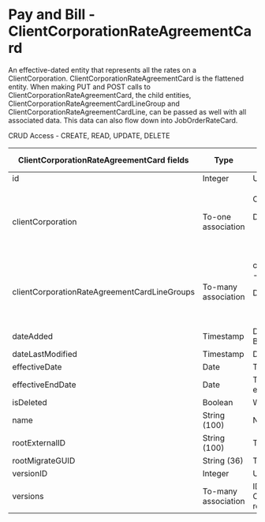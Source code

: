 # Pay and Bill - ClientCorporationRateAgreementCard

An effective-dated entity that represents all the rates on a ClientCorporation.
ClientCorporationRateAgreementCard is the flattened entity. When making PUT and POST calls
to ClientCorporationRateAgreementCard, the child entities, ClientCorporationRateAgreementCardLineGroup and ClientCorporationRateAgreementCardLine,
can be passed as well with all associated data. This data can also flow down into JobOrderRateCard.

CRUD Access - CREATE, READ, UPDATE, DELETE

<table>
    <colgroup>
        <col width="20%" />
        <col width="20%" />
        <col width="20%" />
        <col width="20%" />
        <col width="20%" />
    </colgroup>
    <thead>
        <tr class="header">
            <th>ClientCorporationRateAgreementCard fields</th>
            <th>Type</th>
            <th>Description</th>
            <th>Not null</th>
            <th>Read-only</th>
        </tr>
    </thead>
    <tbody>
        <tr class="even">
            <td>id</td>
            <td>Integer</td>
            <td>Unique identifier for this entity.</td>
            <td>X</td>
            <td>X</td>
        </tr>
        <tr class="odd">
            <td>clientCorporation</td>
            <td>To-one association</td>
            <td><p>ClientCorporation.</p>
                <p>Default fields:</p>
                <ul>
                    <li>id</li>
                    <li>title</li>
                </ul></td>
            <td>X</td>
            <td>X</td>
        </tr>
        <tr class="even">
            <td>clientCorporationRateAgreementCardLineGroups</td>
            <td>To-many association</td>
            <td>clientCorporationRateAgreementCardLineGroup - list of IDs of the associated rate groups.
                <p>Default fields:</p>
                <ul>
                    <li>id</li>
                </ul></td>
            <td></td>
            <td>X</td>
        </tr>
        <tr class="odd">
            <td>dateAdded</td>
            <td>Timestamp</td>
            <td>Date on which this record was created in the Bullhorn system.</td>
            <td>X</td>
            <td>X</td>
        </tr>
        <tr class="even">
            <td>dateLastModified</td>
            <td>Timestamp</td>
            <td>Date on which this record was last modified.</td>
            <td>X</td>
            <td>X</td>
        </tr>
        <tr class="odd">
            <td>effectiveDate</td>
            <td>Date</td>
            <td>This is the date when the record is effective.</td>
            <td>X</td>
            <td></td>
        </tr>
        <tr class="even">
            <td>effectiveEndDate</td>
            <td>Date</td>
            <td>This is the date until when the record is effective.</td>
            <td></td>
            <td>X</td>
        </tr>
        <tr class="odd">
            <td>isDeleted</td>
            <td>Boolean</td>
            <td>Whether entity is deleted.</td>
            <td>X</td>
            <td>X</td>
        </tr>
        <tr class="even">
            <td>name</td>
            <td>String (100)</td>
            <td>Name of the rate card.</td>
            <td>X</td>
            <td></td>
        </tr>
        <tr class="odd">
            <td>rootExternalID</td>
            <td>String (100)</td>
            <td>The root external ID.</td>
            <td></td>
            <td>X</td>
        </tr>
        <tr class="even">
            <td>rootMigrateGUID</td>
            <td>String (36)</td>
            <td>The root migrate GUID.</td>
            <td></td>
            <td>X</td>
        </tr>
        <tr class="odd">
            <td>versionID</td>
            <td>Integer</td>
            <td>Unique Identifier for the current version.</td>
            <td>X</td>
            <td>X</td>
        </tr>
        <tr class="even">
            <td>versions</td>
            <td>To-many association</td>
            <td>IDs of associated ClientCorporationRateAgreementCardVersion records.</td>
            <td></td>
            <td>X</td>
        </tr>
    </tbody>
</table>
